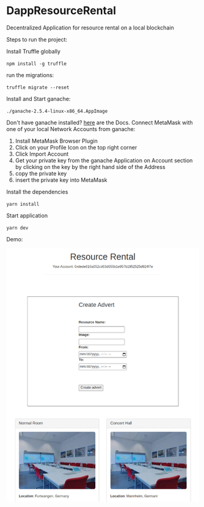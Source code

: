 # DappResourceRental

Decentralized Application for resource rental on a local blockchain

Steps to run the project:

Install Truffle globally

`npm install -g truffle`

run the migrations:

`truffle migrate --reset`


Install and Start ganache:

`./ganache-2.5.4-linux-x86_64.AppImage`

Don't have ganache installed? [here](https://trufflesuite.com/docs/ganache/) are the Docs. 
Connect MetaMask with one of your local Network Accounts from ganache:

1. Install MetaMask Browser Plugin
2. Click on your Profile Icon on the top right corner
3. Click Import Account
4. Get your private key from the ganache Application on Account section by clicking on the key by the right hand side of the Address 
5. copy the private key
6. insert the private key into MetaMask

Install the dependencies

`yarn install`

Start application 

`yarn dev`

Demo:

![Demo picture of the application](demo_picture_resource_rental_dapp.png "Resource Rental DApp")

